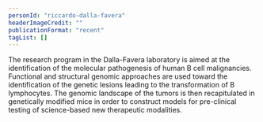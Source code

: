```yaml
---
personId: "riccardo-dalla-favera"
headerImageCredit: ""
publicationFormat: "recent"
tagList: []
---
```


The research program in the Dalla-Favera laboratory is aimed at the identification of the molecular pathogenesis of human B cell malignancies. Functional and structural genomic approaches are used toward the identification of the genetic lesions leading to the transformation of B lymphocytes. The genomic landscape of the tumors is then recapitulated in genetically modified mice in order to construct models for pre-clinical testing of science-based new therapeutic modalities.

<!-- end -->
